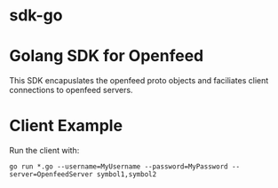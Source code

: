 # sdk-go
Golang SDK for Openfeed
=======================

This SDK encapuslates the openfeed proto objects and faciliates client connections
to openfeed servers.

Client Example
==============

Run the client with:

`go run *.go --username=MyUsername --password=MyPassword --server=OpenfeedServer symbol1,symbol2`
